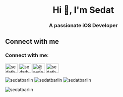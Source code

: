 <h1 align="center">Hi 👋, I'm Sedat</h1>
<h3 align="center">A passionate iOS Developer</h3>

## Connect with me
<h3 align="left">Connect with me:</h3>
<p align="left">
<a href="https://twitter.com/sedatbarlin" target="blank"><img align="center" src="https://raw.githubusercontent.com/rahuldkjain/github-profile-readme-generator/master/src/images/icons/Social/twitter.svg" alt="sedatbarlin" height="30" width="40" /></a>
<a href="https://linkedin.com/in/sedatbarlin" target="blank"><img align="center" src="https://raw.githubusercontent.com/rahuldkjain/github-profile-readme-generator/master/src/images/icons/Social/linked-in-alt.svg" alt="sedatbarlin" height="30" width="40" /></a>
<a href="https://medium.com/@sedatbarlin" target="blank"><img align="center" src="https://raw.githubusercontent.com/rahuldkjain/github-profile-readme-generator/master/src/images/icons/Social/medium.svg" alt="@sedatbarlin" height="30" width="40" /></a>
<a href="https://www.youtube.com/c/sedatbarlin" target="blank"><img align="center" src="https://raw.githubusercontent.com/rahuldkjain/github-profile-readme-generator/master/src/images/icons/Social/youtube.svg" alt="sedatbarlin" height="30" width="40" /></a>
</p>

<img align="center" src="https://github-readme-stats.vercel.app/api/top-langs?username=sedatbarlin&show_icons=true&locale=en&hide_border=true&layout=compact&theme=vision-friendly-dark" alt="sedatbarlin" /> <img align="center" src="https://github-readme-stats.vercel.app/api?username=sedatbarlin&show_icons=true&theme=vision-friendly-dark&hide_border=true&locale=en" alt="sedatbarlin" />
<img align="center" src="https://github-readme-streak-stats.herokuapp.com/?user=sedatbarlin&theme=vision-friendly-dark&hide_border=true" alt="sedatbarlin" />

<p align="left"> <img src="https://komarev.com/ghpvc/?username=sedatbarlin&label=Profile%20views&color=775ef0&style=flat" alt="sedatbarlin" /> </p>

